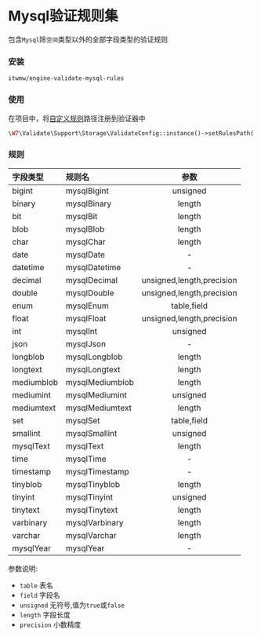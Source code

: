 # Mysql验证规则集
包含`Mysql`除`空间`类型以外的全部字段类型的验证规则
### 安装
```shell
itwmw/engine-validate-mysql-rules
```
### 使用
在项目中，将[自定义规则](https://v.neww7.com/3/Rule.html)路径注册到验证器中
```php
\W7\Validate\Support\Storage\ValidateConfig::instance()->setRulesPath('Itwmw\\Validate\\Mysql\\Rules\\');
```
### 规则
|  字段类型   | 规则名  |参数|
|  :---- | :----  |:---:|
| bigint  | mysqlBigint |unsigned|
| binary  | mysqlBinary |length|
| bit  | mysqlBit |length|
| blob  | mysqlBlob |length|
| char  | mysqlChar |length|
| date  | mysqlDate |-|
| datetime  | mysqlDatetime |-|
| decimal  | mysqlDecimal |unsigned,length,precision|
| double  | mysqlDouble |unsigned,length,precision|
| enum  | mysqlEnum |table,field|
| float  | mysqlFloat |unsigned,length,precision|
| int  | mysqlInt |unsigned|
| json  | mysqlJson |-|
| longblob  | mysqlLongblob |length|
| longtext  | mysqlLongtext |length|
| mediumblob  | mysqlMediumblob |length|
| mediumint  | mysqlMediumint |unsigned|
| mediumtext  | mysqlMediumtext |length|
| set  | mysqlSet |table,field|
| smallint  | mysqlSmallint |unsigned|
| mysqlText  | mysqlText |length|
| time  | mysqlTime |-|
| timestamp  | mysqlTimestamp |-|
| tinyblob  | mysqlTinyblob |length|
| tinyint  | mysqlTinyint |unsigned|
| tinytext  | mysqlTinytext |length|
| varbinary  | mysqlVarbinary |length|
| varchar  | mysqlVarchar |length|
| mysqlYear  | mysqlYear |-|

参数说明:
- `table` 表名
- `field` 字段名
- `unsigned` 无符号,值为`true`或`false`
- `length` 字段长度
- `precision` 小数精度